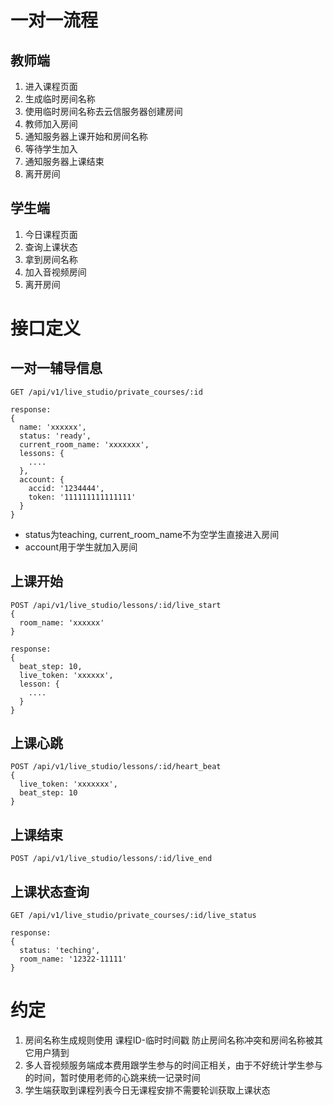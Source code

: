 # 一对一流程
## 教师端
1. 进入课程页面
2. 生成临时房间名称
3. 使用临时房间名称去云信服务器创建房间
4. 教师加入房间
5. 通知服务器上课开始和房间名称
6. 等待学生加入
7. 通知服务器上课结束
8. 离开房间

## 学生端
1. 今日课程页面
2. 查询上课状态
3. 拿到房间名称
4. 加入音视频房间
5. 离开房间

# 接口定义
## 一对一辅导信息
```
GET /api/v1/live_studio/private_courses/:id

response:
{
  name: 'xxxxxx',
  status: 'ready',
  current_room_name: 'xxxxxxx',
  lessons: {
  	....
  },
  account: {
    accid: '1234444',
    token: '111111111111111'
  }
}
```
* status为teaching, current_room_name不为空学生直接进入房间
* account用于学生就加入房间

## 上课开始
```
POST /api/v1/live_studio/lessons/:id/live_start
{
  room_name: 'xxxxxx'
}

response:
{
  beat_step: 10,
  live_token: 'xxxxxx',
  lesson: {
    ....
  }
}
```

## 上课心跳

```
POST /api/v1/live_studio/lessons/:id/heart_beat
{
  live_token: 'xxxxxxx',
  beat_step: 10
}
```

## 上课结束

```
POST /api/v1/live_studio/lessons/:id/live_end
```

## 上课状态查询
```
GET /api/v1/live_studio/private_courses/:id/live_status

response:
{
  status: 'teching',
  room_name: '12322-11111'
}
```


# 约定
1. 房间名称生成规则使用 课程ID-临时时间戳 防止房间名称冲突和房间名称被其它用户猜到
2. 多人音视频服务端成本费用跟学生参与的时间正相关，由于不好统计学生参与的时间，暂时使用老师的心跳来统一记录时间
3. 学生端获取到课程列表今日无课程安排不需要轮训获取上课状态
